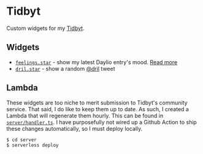 # Tidbyt

Custom widgets for my [Tidbyt](https://tidbyt.com/).

## Widgets

- [`feelings.star`](./feelings.star) - show my latest Daylio entry's mood. [Read more](https://eligundry.com/blog/feelings-api)
- [`dril.star`](./dril.star) - show a random [@dril](https://twitter.com/dril) tweet

## Lambda

These widgets are too niche to merit submission to Tidbyt's community service. That said, I do like to keep them up to
date. As such, I created a Lambda that will regenerate them hourly. This can be found in [`server/handler.ts`](./server/handler.ts).
I have purposefully not wired up a Github Action to ship these changes automatically, so I must deploy locally.

```bash
$ cd server
$ serverless deploy
```
